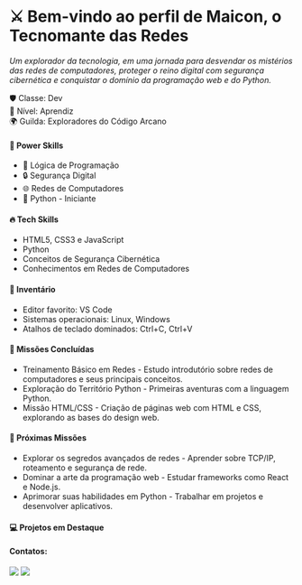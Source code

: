 <div>
  <h1>⚔️ Bem-vindo ao perfil de Maicon, o Tecnomante das Redes</h1>
  <p><em>Um explorador da tecnologia, em uma jornada para desvendar os mistérios das redes de computadores, proteger o reino digital com segurança cibernética e conquistar o domínio da programação web e do Python.</em></p>  
</div>
<div>
  <p>🛡️ Classe: Dev<br>🔱 Nível: Aprendiz<br>🌍 Guilda: Exploradores do Código Arcano</p>
</div>
<div>
  <h4>🎯 Power Skills</h4>
  <p>
    <ul>
      <li>🧠 Lógica de Programação</li>
      <li>🔒 Segurança Digital</li>
      <li>🌐 Redes de Computadores</li>
      <li>🐍 Python - Iniciante</li>
    </ul>
  </p>
</div>
<div>
  <h4>🔥 Tech Skills</h4>
  <p>
    <ul>
      <li>HTML5, CSS3 e JavaScript</li>
      <li>Python</li>
      <li>Conceitos de Segurança Cibernética</li>
      <li>Conhecimentos em Redes de Computadores</li>
    </ul>
  </p>
</div>
<div>
  <h4>🎒 Inventário</h4>
  <p>
    <ul>
      <li>Editor favorito: VS Code</li>
      <li>Sistemas operacionais: Linux, Windows</li>
      <li>Atalhos de teclado dominados: Ctrl+C, Ctrl+V</li>
    </ul>
  </p>
</div>
<div>
  <h4>📜 Missões Concluídas</h4>
  <p>
    <ul>
      <li>Treinamento Básico em Redes - Estudo introdutório sobre redes de computadores e seus principais conceitos.</li>
      <li>Exploração do Território Python - Primeiras aventuras com a linguagem Python.</li>
      <li>Missão HTML/CSS - Criação de páginas web com HTML e CSS, explorando as bases do design web.</li>
    </ul>
  </p>
</div>
<div>
  <h4>🌌 Próximas Missões</h4>
  <p>
    <ul>
      <li>Explorar os segredos avançados de redes - Aprender sobre TCP/IP, roteamento e segurança de rede.</li>
      <li>Dominar a arte da programação web - Estudar frameworks como React e Node.js.</li>
      <li>Aprimorar suas habilidades em Python - Trabalhar em projetos e desenvolver aplicativos.</li>
    </ul>
  </p>
</div>
<div>
  <h4>💻 Projetos em Destaque</h4>
  <ul>
    <!--<li><strong>Explorador de Redes</strong> - Ferramenta simples para monitoramento de redes, usando conceitos básicos de TCP/IP.</li>
    <li><strong>Web Page Designer</strong> - Projeto de site responsivo utilizando HTML5 e CSS3.</li>-->
  </ul>
</div>

<h4>Contatos:</h4>
<div>
<a href="https://instagram.com/maiconcutrim" target="_blank"><img loading="lazy" src="https://img.shields.io/badge/-Instagram-%23E4405F?style=for-the-badge&logo=instagram&logoColor=white" target="_blank"></a>
<a href="https://www.linkedin.com/in/maiconcutrim" target="_blank"><img loading="lazy" src="https://img.shields.io/badge/-LinkedIn-%230077B5?style=for-the-badge&logo=linkedin&logoColor=white" target="_blank"></a>   
</div>
